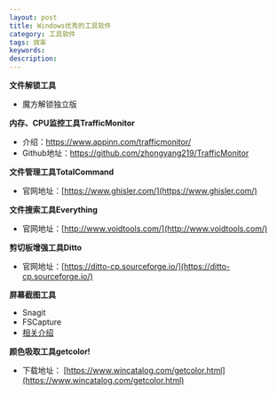 ```yaml
---
layout: post
title: Windows优秀的工具软件
category: 工具软件
tags: 效率
keywords:
description:
---
```




**文件解锁工具**

- 魔方解锁独立版

**内存、CPU监控工具TrafficMonitor**

- 介绍：https://www.appinn.com/trafficmonitor/
- Github地址：https://github.com/zhongyang219/TrafficMonitor


**文件管理工具TotalCommand**

- 官网地址：[https://www.ghisler.com/](https://www.ghisler.com/)


**文件搜索工具Everything**

- 官网地址：[http://www.voidtools.com/](http://www.voidtools.com/)

**剪切板增强工具Ditto**

- 官网地址：[https://ditto-cp.sourceforge.io/](https://ditto-cp.sourceforge.io/)

**屏幕截图工具**

- Snagit
- FSCapture
- [相关介绍](/工具软件/2010/11/20/屏幕截图工具.html)


**颜色吸取工具getcolor!**

- 下载地址： [https://www.wincatalog.com/getcolor.html](https://www.wincatalog.com/getcolor.html)